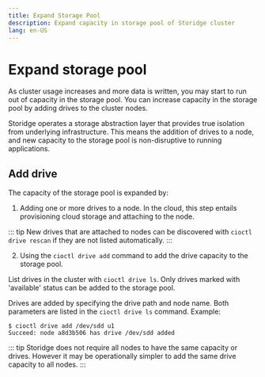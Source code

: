 ```yaml
---
title: Expand Storage Pool
description: Expand capacity in storage pool of Storidge cluster   
lang: en-US
---
```


# Expand storage pool

As cluster usage increases and more data is written, you may start to run out of capacity in the storage pool. You can increase capacity in the storage pool by adding drives to the cluster nodes.

Storidge operates a storage abstraction layer that provides true isolation from underlying infrastructure. This means the addition of drives to a node, and new capacity to the storage pool is non-disruptive to running applications.

## Add drive

The capacity of the storage pool is expanded by:

1. Adding one or more drives to a node. In the cloud, this step entails provisioning cloud storage and attaching to the node.

::: tip
New drives that are attached to nodes can be discovered with `cioctl drive rescan` if they are not listed automatically.
:::

2. Using the `cioctl drive add` command to add the drive capacity to the storage pool.

List drives in the cluster with `cioctl drive ls`. Only drives marked with 'available' status can be added to the storage pool.

Drives are added by specifying the drive path and node name. Both parameters are listed in the `cioctl drive ls` command. Example:
```
$ cioctl drive add /dev/sdd u1
Succeed: node a8d3b506 has drive /dev/sdd added
```

::: tip
Storidge does not require all nodes to have the same capacity or drives. However it may be operationally simpler to add the same drive capacity to all nodes.
:::

